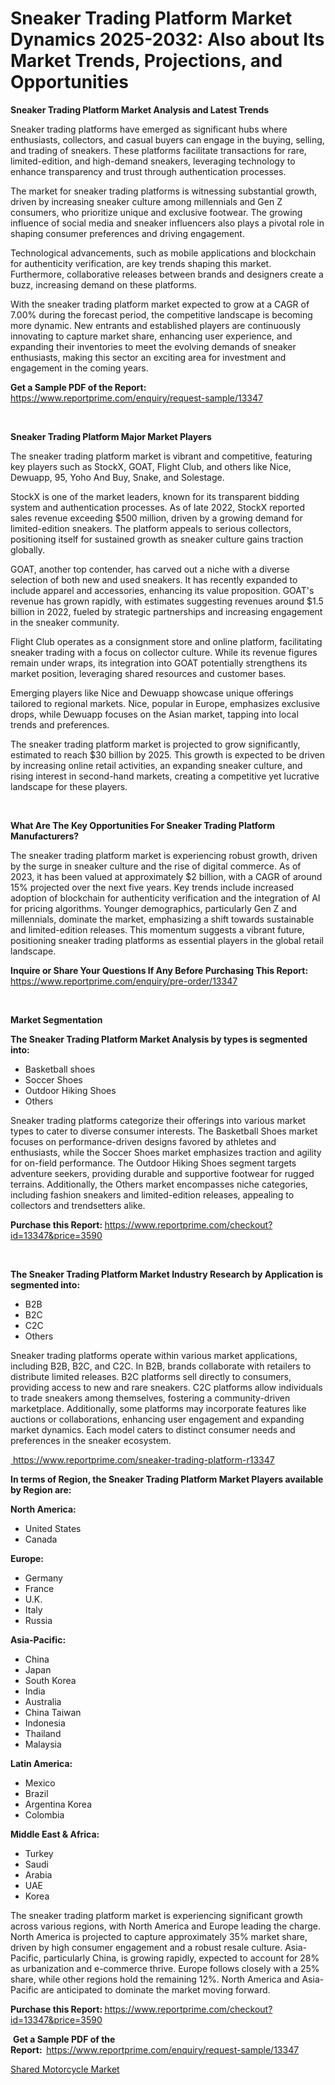 <p><h1>Sneaker Trading Platform Market Dynamics 2025-2032: Also about Its Market Trends, Projections, and Opportunities</h1></p><p><strong>Sneaker Trading Platform Market Analysis and Latest Trends</strong></p>
<p><p>Sneaker trading platforms have emerged as significant hubs where enthusiasts, collectors, and casual buyers can engage in the buying, selling, and trading of sneakers. These platforms facilitate transactions for rare, limited-edition, and high-demand sneakers, leveraging technology to enhance transparency and trust through authentication processes. </p><p>The market for sneaker trading platforms is witnessing substantial growth, driven by increasing sneaker culture among millennials and Gen Z consumers, who prioritize unique and exclusive footwear. The growing influence of social media and sneaker influencers also plays a pivotal role in shaping consumer preferences and driving engagement. </p><p>Technological advancements, such as mobile applications and blockchain for authenticity verification, are key trends shaping this market. Furthermore, collaborative releases between brands and designers create a buzz, increasing demand on these platforms. </p><p>With the sneaker trading platform market expected to grow at a CAGR of 7.00% during the forecast period, the competitive landscape is becoming more dynamic. New entrants and established players are continuously innovating to capture market share, enhancing user experience, and expanding their inventories to meet the evolving demands of sneaker enthusiasts, making this sector an exciting area for investment and engagement in the coming years.</p></p>
<p><strong>Get a Sample PDF of the Report:&nbsp;</strong> <a href="https://www.reportprime.com/enquiry/request-sample/13347?utm_campaign=2793&utm_medium=2&utm_source=Github&utm_content=ia&utm_term=20032025&utm_id=sneaker-trading-platform">https://www.reportprime.com/enquiry/request-sample/13347</a></p>
<p>&nbsp;</p>
<p><strong>Sneaker Trading Platform Major Market Players</strong></p>
<p><p>The sneaker trading platform market is vibrant and competitive, featuring key players such as StockX, GOAT, Flight Club, and others like Nice, Dewuapp, 95, Yoho And Buy, Snake, and Solestage. </p><p>StockX is one of the market leaders, known for its transparent bidding system and authentication processes. As of late 2022, StockX reported sales revenue exceeding $500 million, driven by a growing demand for limited-edition sneakers. The platform appeals to serious collectors, positioning itself for sustained growth as sneaker culture gains traction globally.</p><p>GOAT, another top contender, has carved out a niche with a diverse selection of both new and used sneakers. It has recently expanded to include apparel and accessories, enhancing its value proposition. GOAT's revenue has grown rapidly, with estimates suggesting revenues around $1.5 billion in 2022, fueled by strategic partnerships and increasing engagement in the sneaker community.</p><p>Flight Club operates as a consignment store and online platform, facilitating sneaker trading with a focus on collector culture. While its revenue figures remain under wraps, its integration into GOAT potentially strengthens its market position, leveraging shared resources and customer bases.</p><p>Emerging players like Nice and Dewuapp showcase unique offerings tailored to regional markets. Nice, popular in Europe, emphasizes exclusive drops, while Dewuapp focuses on the Asian market, tapping into local trends and preferences.</p><p>The sneaker trading platform market is projected to grow significantly, estimated to reach $30 billion by 2025. This growth is expected to be driven by increasing online retail activities, an expanding sneaker culture, and rising interest in second-hand markets, creating a competitive yet lucrative landscape for these players.</p></p>
<p>&nbsp;</p>
<p><strong>What Are The Key Opportunities For Sneaker Trading Platform Manufacturers?</strong></p>
<p><p>The sneaker trading platform market is experiencing robust growth, driven by the surge in sneaker culture and the rise of digital commerce. As of 2023, it has been valued at approximately $2 billion, with a CAGR of around 15% projected over the next five years. Key trends include increased adoption of blockchain for authenticity verification and the integration of AI for pricing algorithms. Younger demographics, particularly Gen Z and millennials, dominate the market, emphasizing a shift towards sustainable and limited-edition releases. This momentum suggests a vibrant future, positioning sneaker trading platforms as essential players in the global retail landscape.</p></p>
<p><strong>Inquire or Share Your Questions If Any Before Purchasing This Report:</strong> <a href="https://www.reportprime.com/enquiry/pre-order/13347?utm_campaign=2793&utm_medium=2&utm_source=Github&utm_content=ia&utm_term=20032025&utm_id=sneaker-trading-platform">https://www.reportprime.com/enquiry/pre-order/13347</a></p>
<p>&nbsp;</p>
<p><strong>Market Segmentation</strong></p>
<p><strong>The Sneaker Trading Platform Market Analysis by types is segmented into:</strong></p>
<p><ul><li>Basketball shoes</li><li>Soccer Shoes</li><li>Outdoor Hiking Shoes</li><li>Others</li></ul></p>
<p><p>Sneaker trading platforms categorize their offerings into various market types to cater to diverse consumer interests. The Basketball Shoes market focuses on performance-driven designs favored by athletes and enthusiasts, while the Soccer Shoes market emphasizes traction and agility for on-field performance. The Outdoor Hiking Shoes segment targets adventure seekers, providing durable and supportive footwear for rugged terrains. Additionally, the Others market encompasses niche categories, including fashion sneakers and limited-edition releases, appealing to collectors and trendsetters alike.</p></p>
<p><strong>Purchase this Report:&nbsp;</strong><a href="https://www.reportprime.com/checkout?id=13347&price=3590&utm_campaign=2793&utm_medium=2&utm_source=Github&utm_content=ia&utm_term=20032025&utm_id=sneaker-trading-platform">https://www.reportprime.com/checkout?id=13347&price=3590</a></p>
<p>&nbsp;</p>
<p><strong>The Sneaker Trading Platform Market Industry Research by Application is segmented into:</strong></p>
<p><ul><li>B2B</li><li>B2C</li><li>C2C</li><li>Others</li></ul></p>
<p><p>Sneaker trading platforms operate within various market applications, including B2B, B2C, and C2C. In B2B, brands collaborate with retailers to distribute limited releases. B2C platforms sell directly to consumers, providing access to new and rare sneakers. C2C platforms allow individuals to trade sneakers among themselves, fostering a community-driven marketplace. Additionally, some platforms may incorporate features like auctions or collaborations, enhancing user engagement and expanding market dynamics. Each model caters to distinct consumer needs and preferences in the sneaker ecosystem.</p></p>
<p><a href="https://www.reportprime.com/sneaker-trading-platform-r13347?utm_campaign=2793&utm_medium=2&utm_source=Github&utm_content=ia&utm_term=20032025&utm_id=sneaker-trading-platform">&nbsp;https://www.reportprime.com/sneaker-trading-platform-r13347</a></p>
<p><strong>In terms of Region, the Sneaker Trading Platform Market Players available by Region are:</strong></p>
<p>
    <p> <strong> North America: </strong>
        <ul>
            <li>United States</li>
            <li>Canada</li>
        </ul>
        </p> 
    <p> <strong> Europe: </strong>
        <ul>
            <li>Germany</li>
            <li>France</li>
            <li>U.K.</li>
            <li>Italy</li>
            <li>Russia</li>
        </ul>
        </p> 
    <p> <strong> Asia-Pacific: </strong>
        <ul>
            <li>China</li>
            <li>Japan</li>
            <li>South Korea</li>
            <li>India</li>
            <li>Australia</li>
            <li>China Taiwan</li>
            <li>Indonesia</li>
            <li>Thailand</li>
            <li>Malaysia</li>
        </ul>
        </p> 
    <p> <strong> Latin America: </strong>
        <ul>
            <li>Mexico</li>
            <li>Brazil</li>
            <li>Argentina Korea</li>
            <li>Colombia</li>
        </ul>
        </p> 
    <p> <strong> Middle East & Africa: </strong>
        <ul>
            <li>Turkey</li>
            <li>Saudi</li>
            <li>Arabia</li>
            <li>UAE</li>
            <li>Korea</li>
        </ul>
    </p>
    </p>
<p><p>The sneaker trading platform market is experiencing significant growth across various regions, with North America and Europe leading the charge. North America is projected to capture approximately 35% market share, driven by high consumer engagement and a robust resale culture. Asia-Pacific, particularly China, is growing rapidly, expected to account for 28% as urbanization and e-commerce thrive. Europe follows closely with a 25% share, while other regions hold the remaining 12%. North America and Asia-Pacific are anticipated to dominate the market moving forward.</p></p>
<p><strong>Purchase this Report: </strong><a href="https://www.reportprime.com/checkout?id=13347&price=3590&utm_campaign=2793&utm_medium=2&utm_source=Github&utm_content=ia&utm_term=20032025&utm_id=sneaker-trading-platform">https://www.reportprime.com/checkout?id=13347&price=3590</a></p>
<p>&nbsp;<strong>Get a Sample PDF of the Report:&nbsp;&nbsp;</strong><a href="https://www.reportprime.com/enquiry/request-sample/13347?utm_campaign=2793&utm_medium=2&utm_source=Github&utm_content=ia&utm_term=20032025&utm_id=sneaker-trading-platform">https://www.reportprime.com/enquiry/request-sample/13347</a></p>
<p><strong></strong></p>
<p><p><a href="https://github.com/tselahiara/Market-Research-Report-List-1/blob/main/shared-motorcycle-market.md?utm_campaign=2793&utm_medium=2&utm_source=Github&utm_content=ia&utm_term=20032025&utm_id=sneaker-trading-platform">Shared Motorcycle Market</a></p></p>